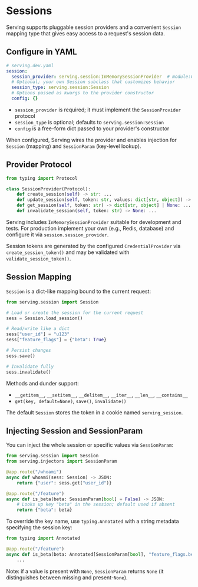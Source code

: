 # Sessions

Serving supports pluggable session providers and a convenient `Session` mapping type that gives easy access to a request's session data.

## Configure in YAML

```yaml
# serving.dev.yaml
session:
  session_provider: serving.session:InMemorySessionProvider  # module:ClassName
  # Optional; your own Session subclass that customizes behavior
  session_type: serving.session:Session
  # Options passed as kwargs to the provider constructor
  config: {}
```

- `session_provider` is required; it must implement the `SessionProvider` protocol
- `session_type` is optional; defaults to `serving.session:Session`
- `config` is a free-form dict passed to your provider's constructor

When configured, Serving wires the provider and enables injection for `Session` (mapping) and `SessionParam` (key-level lookup).

## Provider Protocol

```python
from typing import Protocol

class SessionProvider(Protocol):
    def create_session(self) -> str: ...
    def update_session(self, token: str, values: dict[str, object]) -> None: ...
    def get_session(self, token: str) -> dict[str, object] | None: ...
    def invalidate_session(self, token: str) -> None: ...
```

Serving includes `InMemorySessionProvider` suitable for development and tests. For production implement your own (e.g., Redis, database) and configure it via `session.session_provider`.

Session tokens are generated by the configured `CredentialProvider` via `create_session_token()` and may be validated with `validate_session_token()`.

## Session Mapping

`Session` is a dict-like mapping bound to the current request:

```python
from serving.session import Session

# Load or create the session for the current request
sess = Session.load_session()

# Read/write like a dict
sess["user_id"] = "u123"
sess["feature_flags"] = {"beta": True}

# Persist changes
sess.save()

# Invalidate fully
sess.invalidate()
```

Methods and dunder support:
- `__getitem__`, `__setitem__`, `__delitem__`, `__iter__`, `__len__`, `__contains__`
- `get(key, default=None)`, `save()`, `invalidate()`

The default `Session` stores the token in a cookie named `serving_session`.

## Injecting Session and SessionParam

You can inject the whole session or specific values via `SessionParam`:

```python
from serving.session import Session
from serving.injectors import SessionParam

@app.route("/whoami")
async def whoami(sess: Session) -> JSON:
    return {"user": sess.get("user_id")}

@app.route("/feature")
async def is_beta(beta: SessionParam[bool] = False) -> JSON:
    # Looks up key "beta" in the session; default used if absent
    return {"beta": beta}
```

To override the key name, use `typing.Annotated` with a string metadata specifying the session key:

```python
from typing import Annotated

@app.route("/feature")
async def is_beta(beta: Annotated[SessionParam[bool], "feature_flags.beta"] = False) -> JSON:
    ...
```

Note: if a value is present with `None`, `SessionParam` returns `None` (it distinguishes between missing and present-`None`).

